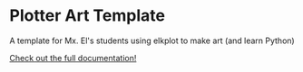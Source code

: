 # Plotter Art Template

A template for Mx. El's students using elkplot to make art (and learn Python)

[Check out the full documentation!](https://ejkaplan.github.io/elkplot/)
